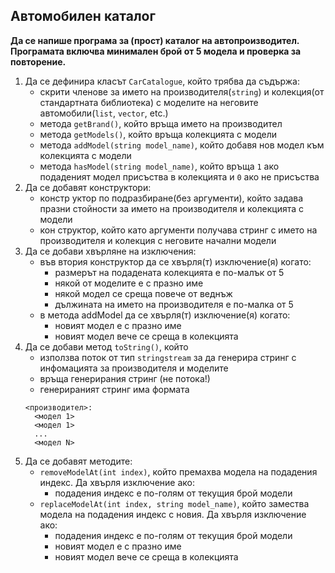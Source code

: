 ## Автомобилен каталог
__Да се напише програма за (прост) каталог на автопроизводител. Програмата включва минимален брой от 5 модела и проверка за повторение.__

1. Да се дефинира класът `CarCatalogue`, който трябва да съдържа:
    - скрити членове за името на производителя(`string`) и колекция(от стандартната библиотека) с моделите на неговите автомобили(`list`, `vector`, etc.)
    - метода `getBrand()`, който връща името на производител
    - метода `getModels()`, който връща колекцията с модели
    - метода `addModel(string model_name)`, който добавя нов модел към колекцията с модели
    - метода `hasModel(string model_name)`, който връща `1` ако подаденият модел присъства в колекцията и `0` ако не присъства
2. Да се добавят конструктори:
    - констр  уктор по подразбиране(без аргументи), който задава празни стойности за името на производителя и колекцията с модели
    - кон структор, който като аргументи получава стринг с името на производителя и колекция с неговите начални модели
3. Да се добави хвърляне на изключения:
    - във втория конструктор да се хвърля(т) изключение(я) когато:
      * размерът на подадената колекцията е по-малък от 5
      * някой от моделите е с празно име
      * някой модел се среща повече от веднъж
      * дължината на името на производителя е по-малка от 5
    - в метода addModel да се хвърля(т) изключение(я) когато:
      * новият модел е с празно име
      * новият модел вече се среща в колекцията
4. Да се добави метод `toString()`, който
    - използва поток от тип `stringstream` за да генерира стринг с инфомацията за производителя и моделите
    - връща генерирания стринг (не потока!)
    - генерираният стринг има формата
    ```
    <производител>:
      <модел 1>
      <модел 1>
      ...
      <модел N>
    ```
5. Да се добавят методите:
    - `removeModelAt(int index)`, който премахва модела на подадения индекс. Да хвърля изключение ако:
      * подадения индекс е по-голям от текущия брой модели
    - `replaceModelAt(int index, string model_name)`, който замества модела на подадения индекс с новия. Да хвърля изключение ако:
      * подадения индекс е по-голям от текущия брой модели
      * новият модел е с празно име
      * новият модел вече се среща в колекцията
